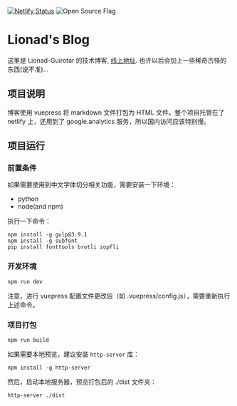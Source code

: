 [![Netlify Status](https://api.netlify.com/api/v1/badges/0da4478f-b076-4a50-bcba-7f5bd7a987df/deploy-status)](https://app.netlify.com/sites/lionad/deploys)
![Open Source Flag](https://camo.githubusercontent.com/d9ce827af4ec2b7b3c52ce4595bbb354d8b21405/68747470733a2f2f6261646765732e66726170736f66742e636f6d2f6f732f76312f6f70656e2d736f757263652e7376673f763d313032)

# Lionad's Blog

这里是 Lionad-Guirotar 的技术博客, [线上地址](https://lionad.netlify.com). 也许以后会加上一些稀奇古怪的东西(说不准)...

## 项目说明

博客使用 vuepress 将 markdown 文件打包为 HTML 文件。整个项目托管在了 netlify 上，还用到了 google.analytics 服务，所以国内访问应该特别慢。

## 项目运行

### 前置条件

如果需要使用到中文字体切分相关功能，需要安装一下环境：

- python
- node(and npm)

执行一下命令：

```
npm install -g gulp@3.9.1
npm install -g subfont
pip install fonttools brotli zopfli
```

### 开发环境

```
npm run dev
```

注意，进行 vuepress 配置文件更改后（如 .vuepress/config.js），需要重新执行上述命令。

### 项目打包

```
npm run build
```

如果需要本地预览，建议安装 `http-server` 库：

```
npm install -g http-server
```

然后，启动本地服务器，预览打包后的 ./dist 文件夹：

```
http-server ./dist
```
